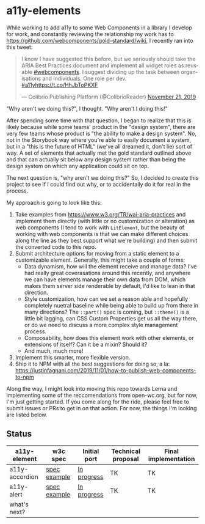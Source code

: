 # a11y-elements

While working to add a11y to some Web Components in a library I develop for work, and constantly reviewing the relationship my work has to https://github.com/webcomponents/gold-standard/wiki, I recently ran into this tweet:

<blockquote class="twitter-tweet" data-partner="tweetdeck"><p lang="en" dir="ltr">I know I have suggested this before, but we seriously should take the ARIA Best Practices document and implement all widget roles as reusable <a href="https://twitter.com/hashtag/webcomponents?src=hash&amp;ref_src=twsrc%5Etfw">#webcomponents</a>. I suggest dividing up the task between organisations and individuals. One role per dev. <a href="https://twitter.com/hashtag/a11y?src=hash&amp;ref_src=twsrc%5Etfw">#a11y</a><a href="https://t.co/HhJbToPKXF">https://t.co/HhJbToPKXF</a></p>&mdash; Colibrio Publishing Platform (@ColibrioReader) <a href="https://twitter.com/ColibrioReader/status/1197586798899343362?ref_src=twsrc%5Etfw">November 21, 2019</a></blockquote>


"Why aren't we doing this?", I thought. "Why aren't I doing this!"

After spending some time with that question, I began to realize that this is likely because while some teams' product in the "design system", there are very few teams whose product is "the ability to make a design system". No, not in the Storybook way where you're able to easily document a system, but in a "this is the future of HTML" (we've all dreamed it, don't lie) sort of way. A set of elements that actually met the gold standard outlined above and that can actually sit below any design system rather than being the design system on which any application could sit on top.

The next question is, "why aren't we doing this?" So, I decided to create this project to see if I could find out why, or to accidentally do it for real in the process.

My approach is going to look like this:
1. Take examples from https://www.w3.org/TR/wai-aria-practices and implement them directly (with little or no customization or alteration) as web components (I tend to work with `LitElement`, but the beauty of working with web components is that we can make different choices along the line as they best support what we're building) and then submit the converted code to this repo.
2. Submit architecture options for moving from a static element to a customizable element. Generally, this might take a couple of forms:
   - Data dynamism, how will the element receive and manage data? I've had really great coverasations around this recently, and anywhere we can have elements manage their own data from DOM, which makes them server side renderable by default, I'd like to lean in that direction.
   - Style customization, how can we set a reason able and hopefully completely nuetral baseline while being able to build up from there in many directions? The `::part()` spec is coming, but `::theme()` is a little bit lagging, can CSS Custom Properties get us all the way there, or do we need to discuss a more complex style management process.
   - Composability, how does this element work with other elements, or extensions of itself? Can it be a mixin? Should it?
   - And much, much more!
3. Implement this smarter, more flexible version.
4. Ship it to NPM with all the best suggestions for doing so, a la: https://justinfagnani.com/2019/11/01/how-to-publish-web-components-to-npm

Along the way, I might look into moving this repo towards Lerna and implementing some of the reccomendations from open-wc.org, but for now, I'm just getting started. If you come along for the ride, please feel free to submit issues or PRs to get in on that action. For now, the things I'm looking are listed below.

## Status

| a11y-element  | w3c spec | Initial port | Technical proposal | Final implementation |
| ------------- | ------------- | ------------- | ------------- | ------------- |
| a11y-accordion | [spec](https://www.w3.org/TR/wai-aria-practices/#accordion) [example](https://www.w3.org/TR/wai-aria-practices/examples/accordion/accordion.html) | [In progress](https://github.com/Westbrook/a11y-elements/pull/1) | TK | TK |
| a11y-alert | [spec](https://www.w3.org/TR/wai-aria-practices/#alert) [example](https://www.w3.org/TR/wai-aria-practices/examples/alert/alert.html) | [In progress](https://github.com/Westbrook/a11y-elements/pull/3) | TK | TK |
| what's next? |  |  |  |  |